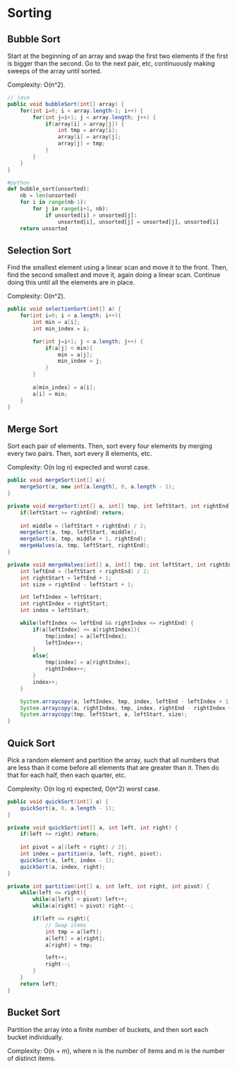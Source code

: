 # Sorting

## Bubble Sort

Start at the beginning of an array and swap the first two elements if the first is bigger than the second. Go to the next pair, etc, continuously making sweeps of the array until sorted. 

Complexity: O(n^2).

```java
// java
public void bubbleSort(int[] array) {
	for(int i=0; i < array.length-1; i++) {
		for(int j=i+1; j < array.length; j++) {
			if(array[i] > array[j]) {
				int tmp = array[i];
				array[i] = array[j];
				array[j] = tmp;
			}
		}
	}
}
```

```python
#python
def bubble_sort(unsorted):
    nb = len(unsorted)
    for i in range(nb-1):
        for j in range(i+1, nb):            
            if unsorted[i] > unsorted[j]:
                unsorted[i], unsorted[j] = unsorted[j], unsorted[i]
    return unsorted
```

## Selection Sort

Find the smallest element using a linear scan and move it to the front. Then, find the second smallest and move it, again doing a linear scan. Continue doing this until all the elements are in place. 

Complexity: O(n^2).

```java
public void selectionSort(int[] a) {
	for(int i=0; i < a.length; i++){
		int min = a[i];
		int min_index = i;

		for(int j=i+1; j < a.length; j++) {
			if(a[j] < min){
				min = a[j];
				min_index = j; 
			}
		}
	
		a[min_index] = a[i];
		a[i] = min;
	}
}
```

## Merge Sort

Sort each pair of elements. Then, sort every four elements by merging every two pairs. Then, sort every 8 elements, etc. 

Complexity: O(n log n) expected and worst case.

```java
public void mergeSort(int[] a){
	mergeSort(a, new int[a.length], 0, a.length - 1);
}

private void mergeSort(int[] a, int[] tmp, int leftStart, int rightEnd) {
	if(leftStart >= rightEnd) return;
	
	int middle = (leftStart + rightEnd) / 2;
	mergeSort(a, tmp, leftStart, middle);
	mergeSort(a, tmp, middle + 1, rightEnd);
	mergeHalves(a, tmp, leftStart, rightEnd);
}

private void mergeHalves(int[] a, int[] tmp, int leftStart, int rightEnd) {
    int leftEnd = (leftStart + rightEnd) / 2;
    int rightStart = leftEnd + 1;
    int size = rightEnd - leftStart + 1;

    int leftIndex = leftStart;
    int rightIndex = rightStart;
    int index = leftStart;

    while(leftIndex <= leftEnd && rightIndex <= rightEnd) {
        if(a[leftIndex] <= a[rightIndex]){
            tmp[index] = a[leftIndex];
            leftIndex++;
        }
        else{
            tmp[index] = a[rightIndex];
            rightIndex++;
        }
        index++;
	}

    System.arraycopy(a, leftIndex, tmp, index, leftEnd - leftIndex + 1);	
    System.arraycopy(a, rightIndex, tmp, index, rightEnd - rightIndex + 1);
    System.arraycopy(tmp, leftStart, a, leftStart, size);
}
```

## Quick Sort

Pick a random element and partition the array, such that all numbers that are less than it come before all elements that are greater than it. Then do that for each half, then each quarter, etc. 

Complexity: O(n log n) expected, O(n^2) worst case.

```java
public void quickSort(int[] a) {
	quickSort(a, 0, a.length - 1);
}

private void quickSort(int[] a, int left, int right) {
	if(left >= right) return;
	
	int pivot = a[(left + right) / 2];
	int index = partition(a, left, right, pivot);
	quickSort(a, left, index - 1);
	quickSort(a, index, right);
}

private int partition(int[] a, int left, int right, int pivot) {
	while(left <= right){
		while(a[left] < pivot) left++;
		while(a[right] > pivot) right--;

		if(left <= right){
			// Swap items
			int tmp = a[left];
			a[left] = a[right];
			a[right] = tmp;

			left++;
			right--;
		}
	}
	return left;
}
```

## Bucket Sort

Partition the array into a finite number of buckets, and then sort each bucket individually. 

Complexity: O(n + m), where n is the number of items and m is the number of distinct items.

```java
```
